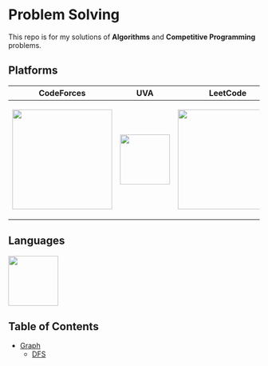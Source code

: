# Problem Solving
This repo is for my solutions of **Algorithms** and **Competitive Programming** problems.

## Platforms

|CodeForces| UVA | LeetCode|
|--|--|--|
|<p align="center"><img src="https://upload.wikimedia.org/wikipedia/commons/thumb/b/b1/Codeforces_logo.svg/1280px-Codeforces_logo.svg.png" width="200"></p> | <p align="center"><img src="https://onlinejudge.org/templates/hm_yaml_2_5/./img/ojlogo2.svg.png" width="100"></p> | <p align="center"><img src="https://assets.leetcode.com/static_assets/public/webpack_bundles/images/logo-dark.e99485d9b.svg" width="200"></p> 

## Languages

<p align="left"><img src="https://raw.githubusercontent.com/isocpp/logos/master/cpp_logo.png" width="100"></p>

## Table of Contents

* [Graph](/Topics/Graph)
  * [DFS](/Topics/Graph/DFS)

